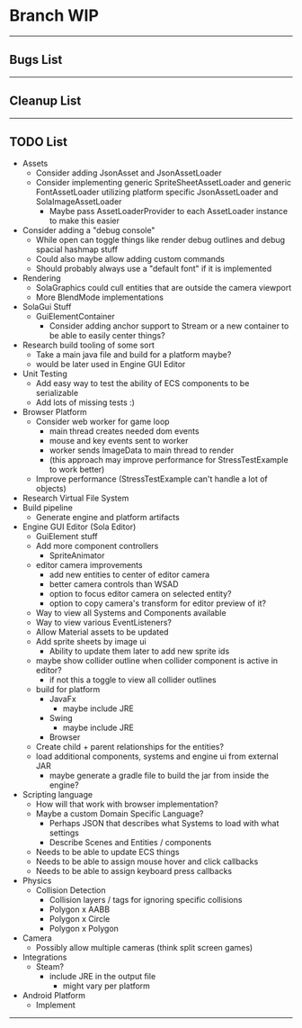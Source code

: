 # Branch WIP


-----------------------------------------------------------------------------------------------------------------------

## Bugs List

-----------------------------------------------------------------------------------------------------------------------

## Cleanup List

-----------------------------------------------------------------------------------------------------------------------

## TODO List

* Assets
  * Consider adding JsonAsset and JsonAssetLoader
  * Consider implementing generic SpriteSheetAssetLoader and generic FontAssetLoader utilizing platform specific
    JsonAssetLoader and SolaImageAssetLoader
    * Maybe pass AssetLoaderProvider to each AssetLoader instance to make this easier
* Consider adding a "debug console"
  * While open can toggle things like render debug outlines and debug spacial hashmap stuff
  * Could also maybe allow adding custom commands
  * Should probably always use a "default font" if it is implemented
* Rendering
  * SolaGraphics could cull entities that are outside the camera viewport
  * More BlendMode implementations
* SolaGui Stuff
  * GuiElementContainer
    * Consider adding anchor support to Stream or a new container to be able to easily center things?
* Research build tooling of some sort
  * Take a main java file and build for a platform maybe?
  * would be later used in Engine GUI Editor
* Unit Testing
  * Add easy way to test the ability of ECS components to be serializable
  * Add lots of missing tests :)
* Browser Platform
  * Consider web worker for game loop
    * main thread creates needed dom events
    * mouse and key events sent to worker
    * worker sends ImageData to main thread to render
    * (this approach may improve performance for StressTestExample to work better)
  * Improve performance (StressTestExample can't handle a lot of objects)
* Research Virtual File System
* Build pipeline
  * Generate engine and platform artifacts
* Engine GUI Editor (Sola Editor)
  * GuiElement stuff
  * Add more component controllers
    * SpriteAnimator
  * editor camera improvements
    * add new entities to center of editor camera
    * better camera controls than WSAD
    * option to focus editor camera on selected entity?
    * option to copy camera's transform for editor preview of it?
  * Way to view all Systems and Components available
  * Way to view various EventListeners?
  * Allow Material assets to be updated
  * Add sprite sheets by image ui
    * Ability to update them later to add new sprite ids
  * maybe show collider outline when collider component is active in editor?
    * if not this a toggle to view all collider outlines
  * build for platform
    * JavaFx
      * maybe include JRE
    * Swing
      * maybe include JRE
    * Browser
  * Create child + parent relationships for the entities?
  * load additional components, systems and engine ui from external JAR
    * maybe generate a gradle file to build the jar from inside the engine?
* Scripting language
  * How will that work with browser implementation?
  * Maybe a custom Domain Specific Language?
    * Perhaps JSON that describes what Systems to load with what settings
    * Describe Scenes and Entities / components
  * Needs to be able to update ECS things
  * Needs to be able to assign mouse hover and click callbacks
  * Needs to be able to assign keyboard press callbacks
* Physics
  * Collision Detection
    * Collision layers / tags for ignoring specific collisions
    * Polygon x AABB
    * Polygon x Circle
    * Polygon x Polygon
* Camera
  * Possibly allow multiple cameras (think split screen games)
* Integrations
  * Steam?
    * include JRE in the output file
      * might vary per platform
* Android Platform
  * Implement

-----------------------------------------------------------------------------------------------------------------------
